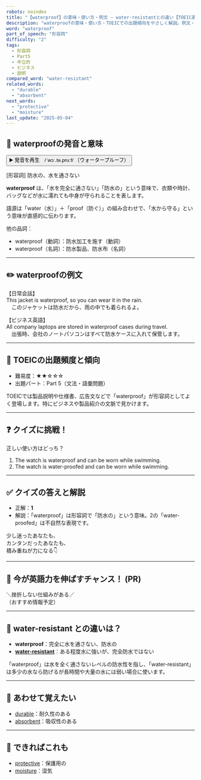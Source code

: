 ```yaml
---
robots: noindex
title: "【waterproof】の意味・使い方・例文 ― water-resistantとの違い【TOEIC英単語】"
description: "waterproofの意味・使い方・TOEICでの出題傾向をやさしく解説。例文・クイズ付きでwater-resistantとの違いもわかりやすく学べます。"
word: "waterproof"
part_of_speech: "形容詞"
difficulty: "2"
tags:
  - 形容詞
  - Part5
  - 中立的
  - ビジネス
  - 説明
compared_word: "water-resistant"
related_words:
  - "durable"
  - "absorbent"
next_words:
  - "protective"
  - "moisture"
last_update: "2025-05-04"
---
```


## 🔰 waterproofの発音と意味

<button class="play-audio" onclick="playTTS('waterproof')">
  <span class="play-audio-main">
    ▶️ 発音を再生　/ˈwɔː.tə.pruːf/
  </span>
  <span class="play-audio-sub">
    （ウォータープルーフ）
  </span>
</button>

[形容詞] 防水の、水を通さない

**waterproof** は、「水を完全に通さない」「防水の」という意味で、衣類や時計、バッグなどが水に濡れても中身が守られることを表します。

語源は「water（水）」＋「proof（防ぐ）」の組み合わせで、「水から守る」という意味が直感的に伝わります。

他の品詞：  
- waterproof（動詞）：防水加工を施す（動詞）
- waterproof（名詞）：防水製品、防水布（名詞）

---

## ✏️ waterproofの例文

【日常会話】  
This jacket is waterproof, so you can wear it in the rain.  
　このジャケットは防水だから、雨の中でも着られるよ。

【ビジネス英語】  
All company laptops are stored in waterproof cases during travel.  
　出張時、会社のノートパソコンはすべて防水ケースに入れて保管します。

---

## 🎯 TOEICの出題頻度と傾向

- 難易度：★★☆☆☆
- 出題パート：Part 5（文法・語彙問題）

TOEICでは製品説明や仕様書、広告文などで「waterproof」が形容詞としてよく登場します。特にビジネスや製品紹介の文脈で見かけます。

---

## ❓ クイズに挑戦！

正しい使い方はどっち？

1. The watch is waterproof and can be worn while swimming.  
2. The watch is water-proofed and can be worn while swimming.

---

## ✅ クイズの答えと解説

- 正解：**1**
- 解説：「waterproof」は形容詞で「防水の」という意味。2の「water-proofed」は不自然な表現です。

少し迷ったあなたも、  
カンタンだったあなたも、  
積み重ねが力になる👇️

---

## 🚀 今が英語力を伸ばすチャンス！ (PR)

<div class="info-center">
＼挫折しない仕組みがある／<br>  
（おすすめ情報予定）
</div>

---

## 🤔  water-resistant との違いは？

- **waterproof**：完全に水を通さない、防水の
- **[water-resistant](/water-resistant)**：ある程度水に強いが、完全防水ではない

「waterproof」は水を全く通さないレベルの防水性を指し、「water-resistant」は多少の水なら防げるが長時間や大量の水には弱い場合に使います。

---

## 🧩 あわせて覚えたい

- [durable](/word/durable)：耐久性のある
- [absorbent](/word/absorbent)：吸収性のある

---

## 📖 できればこれも

- [protective](/word/protective)：保護用の
- [moisture](/word/moisture)：湿気

<!-- cvid: aid47_bid35 -->
